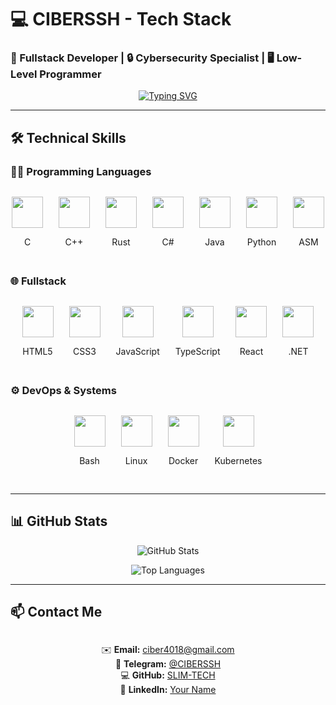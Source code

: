 # 💻 CIBERSSH - Tech Stack
### 🚀 Fullstack Developer | 🔒 Cybersecurity Specialist | 🖥️ Low-Level Programmer

<div align="center">

[![Typing SVG](https://readme-typing-svg.demolab.com?font=Fira+Code&size=24&duration=3000&pause=1000&color=7E3ACE&width=500&lines=Hello+World!;C%2FC%2B%2B%2FRust+Developer;Fullstack+Engineer;Cybersecurity+Researcher)](https://git.io/typing-svg)

</div>

---

## 🛠️ Technical Skills

### 🧑‍💻 Programming Languages
<div align="center" style="display: flex; flex-wrap: wrap; justify-content: center; gap: 25px; margin: 30px 0;">

<div style="text-align: center;">
  <img src="https://cdn.jsdelivr.net/gh/devicons/devicon/icons/c/c-original.svg" width="50" height="50"/>
  <p>C</p>
</div>

<div style="text-align: center;">
  <img src="https://cdn.jsdelivr.net/gh/devicons/devicon/icons/cplusplus/cplusplus-original.svg" width="50" height="50"/>
  <p>C++</p>
</div>

<div style="text-align: center;">
  <img src="https://cdn.jsdelivr.net/gh/devicons/devicon/icons/rust/rust-plain.svg" width="50" height="50"/>
  <p>Rust</p>
</div>

<div style="text-align: center;">
  <img src="https://cdn.jsdelivr.net/gh/devicons/devicon/icons/csharp/csharp-original.svg" width="50" height="50"/>
  <p>C#</p>
</div>

<div style="text-align: center;">
  <img src="https://cdn.jsdelivr.net/gh/devicons/devicon/icons/java/java-original.svg" width="50" height="50"/>
  <p>Java</p>
</div>

<div style="text-align: center;">
  <img src="https://cdn.jsdelivr.net/gh/devicons/devicon/icons/python/python-original.svg" width="50" height="50"/>
  <p>Python</p>
</div>

<div style="text-align: center;">
  <img src="https://cdn.jsdelivr.net/gh/devicons/devicon/icons/assemblyscript/assemblyscript-original.svg" width="50" height="50"/>
  <p>ASM</p>
</div>

</div>

### 🌐 Fullstack
<div align="center" style="display: flex; flex-wrap: wrap; justify-content: center; gap: 25px; margin: 30px 0;">

<div style="text-align: center;">
  <img src="https://cdn.jsdelivr.net/gh/devicons/devicon/icons/html5/html5-original.svg" width="50" height="50"/>
  <p>HTML5</p>
</div>

<div style="text-align: center;">
  <img src="https://cdn.jsdelivr.net/gh/devicons/devicon/icons/css3/css3-original.svg" width="50" height="50"/>
  <p>CSS3</p>
</div>

<div style="text-align: center;">
  <img src="https://cdn.jsdelivr.net/gh/devicons/devicon/icons/javascript/javascript-original.svg" width="50" height="50"/>
  <p>JavaScript</p>
</div>

<div style="text-align: center;">
  <img src="https://cdn.jsdelivr.net/gh/devicons/devicon/icons/typescript/typescript-original.svg" width="50" height="50"/>
  <p>TypeScript</p>
</div>

<div style="text-align: center;">
  <img src="https://cdn.jsdelivr.net/gh/devicons/devicon/icons/react/react-original.svg" width="50" height="50"/>
  <p>React</p>
</div>

<div style="text-align: center;">
  <img src="https://cdn.jsdelivr.net/gh/devicons/devicon/icons/dot-net/dot-net-original.svg" width="50" height="50"/>
  <p>.NET</p>
</div>

</div>

### ⚙️ DevOps & Systems
<div align="center" style="display: flex; flex-wrap: wrap; justify-content: center; gap: 25px; margin: 30px 0;">

<div style="text-align: center;">
  <img src="https://cdn.jsdelivr.net/gh/devicons/devicon/icons/bash/bash-original.svg" width="50" height="50"/>
  <p>Bash</p>
</div>

<div style="text-align: center;">
  <img src="https://cdn.jsdelivr.net/gh/devicons/devicon/icons/linux/linux-original.svg" width="50" height="50"/>
  <p>Linux</p>
</div>

<div style="text-align: center;">
  <img src="https://cdn.jsdelivr.net/gh/devicons/devicon/icons/docker/docker-original.svg" width="50" height="50"/>
  <p>Docker</p>
</div>

<div style="text-align: center;">
  <img src="https://cdn.jsdelivr.net/gh/devicons/devicon/icons/kubernetes/kubernetes-plain.svg" width="50" height="50"/>
  <p>Kubernetes</p>
</div>

</div>

---

## 📊 GitHub Stats

<div align="center">

![GitHub Stats](https://github-readme-stats.vercel.app/api?username=SLIM-TECH&show_icons=true&theme=dark&hide_border=true)

![Top Languages](https://github-readme-stats.vercel.app/api/top-langs/?username=SLIM-TECH&layout=compact&theme=dark&hide_border=true)

</div>

---

## 📫 Contact Me

<div align="center" style="margin: 30px 0;">

✉️ **Email:** ciber4018@gmail.com  
📱 **Telegram:** [@CIBERSSH](https://t.me/CIBERSSH)  
💻 **GitHub:** [SLIM-TECH](https://github.com/SLIM-TECH)  
🔗 **LinkedIn:** [Your Name](https://linkedin.com/in/yourprofile)  

</div>
